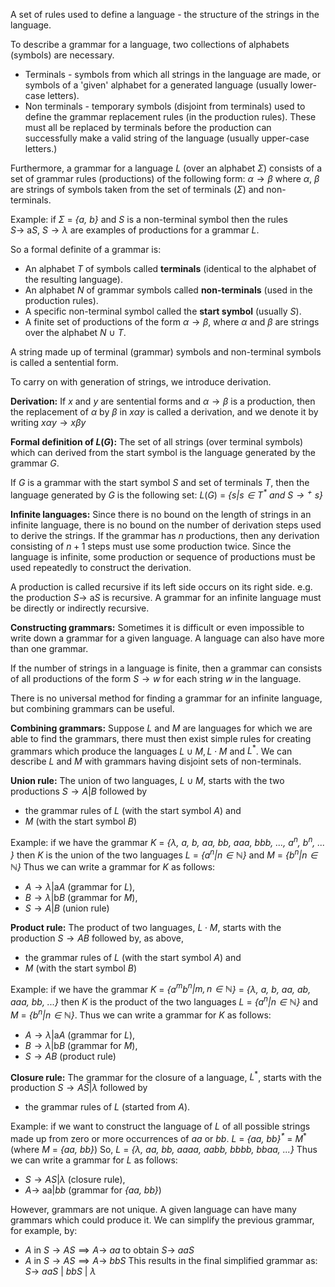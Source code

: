 A set of rules used to define a language - the structure of the strings in the language.

To describe a grammar for a language, two collections of alphabets (symbols) are necessary.
- Terminals - symbols from which all strings in the language are made, or symbols of a 'given' alphabet for a generated language (usually lower-case letters).
- Non terminals - temporary symbols (disjoint from terminals) used to define the grammar replacement rules (in the production rules). These must all be replaced by terminals before the production can successfully make a valid string of the language (usually upper-case letters.)

Furthermore, a grammar for a language $L$ (over an alphabet $\Sigma$) consists of a set of grammar rules (productions) of the following form:
$\alpha \rightarrow \beta$  where $\alpha,\:\beta$ are strings of symbols taken from the set of terminals ($\Sigma$) and non-terminals.

Example: if $\Sigma$ = *{$a,\: b$}* and $S$ is a non-terminal symbol then the rules 
	$S \rightarrow\:$a$S,\: S \rightarrow \lambda$ 
are examples of productions for a grammar $L$.

So a formal definite of a grammar is:
- An alphabet $T$ of symbols called **terminals** (identical to the alphabet of the resulting language).
- An alphabet $N$ of grammar symbols called **non-terminals** (used in the production rules).
- A specific non-terminal symbol called the **start symbol** (usually $S$).
- A finite set of productions of the form $\alpha \rightarrow \beta$, where $\alpha$ and $\beta$ are strings over the alphabet $N\: \cup\: T$.

A string made up of terminal (grammar) symbols and non-terminal symbols is called a sentential form.

To carry on with generation of strings, we introduce derivation.

**Derivation:**
If $x$ and $y$ are sentential forms and $\alpha \rightarrow \beta$ is a production, then the replacement of $\alpha$ by $\beta$ in $x\alpha y$ is called a derivation, and we denote it by writing
	$x\alpha y \rightarrow x\beta y$

**Formal definition of $L(G)$:**
The set of all strings (over terminal symbols) which can derived from the start symbol is the language generated by the grammar $G$.

If $G$ is a grammar with the start symbol $S$ and set of terminals $T$, then the language generated by $G$ is the following set:
	$L(G)$ = *{$s | s \in T^\ast$ and $S\rightarrow{^+} \: s$}*

**Infinite languages:**
Since there is no bound on the length of strings in an infinite language, there is no bound on the number of derivation steps used to derive the strings. If the grammar has $n$ productions, then any derivation consisting of $n + 1$ steps must use some production twice. Since the language is infinite, some production or sequence of productions must be used repeatedly to construct the derivation.

A production is called recursive if its left side occurs on its right side.
e.g. the production $S \rightarrow\:$a$S$ is recursive.
A grammar for an infinite language must be directly or indirectly recursive.

**Constructing grammars:**
Sometimes it is difficult or even impossible to write down a grammar for a given language. A language can also have more than one grammar.

If the number of strings in a language is finite, then a grammar can consists of all productions of the form $S \rightarrow w$ for each string $w$ in the language.

There is no universal method for finding a grammar for an infinite language, but combining grammars can be useful. 

**Combining grammars:**
Suppose $L$ and $M$ are languages for which we are able to find the grammars, there must then exist simple rules for creating grammars which produce the languages $L \cup M, L \cdot M$ and $L^\ast$. We can describe $L$ and $M$ with grammars having disjoint sets of non-terminals.

**Union rule:**
The union of two languages, $L \cup M$, starts with the two productions $S \rightarrow A | B$ followed by
- the grammar rules of $L$ (with the start symbol $A$) and
- $M$ (with the start symbol $B$)

Example: if we have the grammar 
	$K$ = *{$\lambda$, a, b, aa, bb, aaa, bbb, ..., a$^n$, b$^n$, ... }*
then $K$ is the union of the two languages
	$L$ = *{a$^n | n \in \mathbb{N}$}* and $M$ = *{b$^n | n \in \mathbb{N}$}*
Thus we can write a grammar for $K$ as follows:
- $A \rightarrow \lambda |$a$A$ (grammar for $L$),
- $B \rightarrow \lambda |$b$B$ (grammar for $M$),
- $S \rightarrow A|B$ (union rule)

**Product rule:**
The product of two languages, $L \cdot M$, starts with the production $S \rightarrow AB$ followed by, as above, 
- the grammar rules of $L$ (with the start symbol $A$) and
- $M$ (with the start symbol $B$)

Example: if we have the grammar
	$K$ = *{a$^m$b$^n | m, n \in \mathbb{N}$}* = *{$\lambda$, a, b, aa, ab, aaa, bb, ...}*
then $K$ is the product of the two languages
	$L$ = *{a$^n | n \in \mathbb{N}$}* and $M$ = *{b$^n | n \in \mathbb{N}$}*.
Thus we can write a grammar for $K$ as follows:
- $A \rightarrow \lambda |$a$A$ (grammar for $L$),
- $B \rightarrow \lambda |$b$B$ (grammar for $M$),
- $S \rightarrow AB$ (product rule)

**Closure rule:**
The grammar for the closure of a language, $L^\ast$, starts with the production 
	$S \rightarrow AS | \lambda$
followed by
- the grammar rules of $L$ (started from $A$).

Example: if we want to construct the language of $L$ of all possible strings made up from zero or more occurrences of *aa* or *bb*.
	$L$ = *{aa, bb}$^\ast$* = $M^\ast$ (where $M$ = *{aa, bb}*)
So,
	$L$ = *{$\lambda$, aa, bb, aaaa, aabb, bbbb, bbaa, ...}*
Thus we can write a grammar for $L$ as follows:
- $S \rightarrow AS | \lambda$ (closure rule),
- $A \rightarrow$ aa|*bb* (grammar for *{aa, bb}*)

However, grammars are not unique. A given language can have many grammars which could produce it. We can simplify the previous grammar, for example, by:
- $A$ in $S \rightarrow AS \implies A \rightarrow$ *aa* to obtain $S \rightarrow\:$*aa*$S$
- $A$ in $S \rightarrow AS \implies A \rightarrow\:$*bb*$S$ 
This results in the final simplified grammar as:
	$S \rightarrow\:$*aa*$S$ | *bb*$S$ | $\lambda$ 